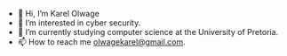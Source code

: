- 👋 Hi, I’m Karel Olwage
- 👀 I’m interested in cyber security.
- 🌱 I’m currently studying computer science at the University of Pretoria.
- 📫 How to reach me olwagekarel@gmail.com.

<!---
Klairgo/Klairgo is a ✨ special ✨ repository because its `README.md` (this file) appears on your GitHub profile.
You can click the Preview link to take a look at your changes.
--->
